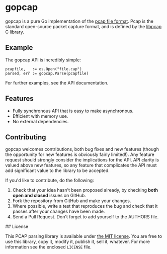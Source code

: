 # gopcap

gopcap is a pure Go implementation of the
[pcap file format](http://wiki.wireshark.org/Development/LibpcapFileFormat).
Pcap is the standard open-source packet capture format, and is defined by the
[libpcap](http://wiki.wireshark.org/libpcap) C library.

## Example

The gopcap API is incredibly simple:

    pcapfile, _ := os.Open("file.cap")
    parsed, err := gopcap.Parse(pcapfile)

For further examples, see the API documentation.

## Features

- Fully synchronous API that is easy to make asynchronous.
- Efficient with memory use.
- No external dependencies.

## Contributing

gopcap welcomes contributions, both bug fixes and new features (though the
opportunity for new features is obviously fairly limited!). Any feature request
should strongly consider the implications for the API. API clarity is valued
above new features, so any feature that complicates the API must add
significant value to the library to be accepted.

If you'd like to contribute, do the following:

1. Check that your idea hasn't been proposed already, by checking **both open
   and closed** issues on GitHub.
2. Fork the repository from GitHub and make your changes.
3. Where possible, write a test that reproduces the bug and check that it
   passes after your changes have been made.
4. Send a Pull Request. Don't forget to add yourself to the AUTHORS file.

## License

This PCAP parsing library is available under
[the MIT license](http://opensource.org/licenses/MIT). You are free to use this
library, copy it, modify it, publish it, sell it, whatever. For more
information see the enclosed `LICENSE` file.
